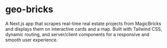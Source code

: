 # geo-bricks
A Next.js app that scrapes real-time real estate projects from MagicBricks and displays them on interactive cards and a map. Built with Tailwind CSS, dynamic routing, and server/client components for a responsive and smooth user experience.
